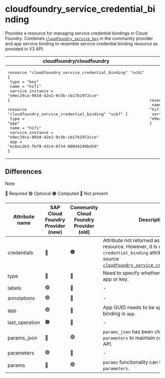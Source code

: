 # cloudfoundry_service_credential_binding  

Provides a resource for managing service credential bindings in Cloud Foundry. Combines [`cloudfoundry_service_key`](https://github.com/cloudfoundry-community/terraform-provider-cloudfoundry/blob/main/docs/resources/service_key.md) in the community provider and app service binding to resemble service credential binding resource as provided in V3 API.

| cloudfoundry/cloudfoundry | cloudfoundry-community/cloudfoundry |
| -- | -- |
|  <pre>resource "cloudfoundry_service_credential_binding" "scb1" {</br>  type             = "key"</br>  name             = "hifi"</br>  service_instance = "e9ec29ca-993d-42e2-9c5b-cb17b1972cce"</br>}</br></br>resource "cloudfoundry_service_credential_binding" "scb7" {</br>  type             = "app"</br>  name             = "hifi"</br>  service_instance = "e9ec29ca-993d-42e2-9c5b-cb17b1972cce"</br>  app              = "ec6ac2b3-fb79-43c4-9734-000d4299bd59"</br>}</br></pre> |<pre>resource "cloudfoundry_service_key" "redis1-key1" {</br>  name = "hifi"</br>  service_instance = "e9ec29ca-993d-42e2-9c5b-cb17b1972cce"</br>}</br></pre> |

## Differences

> [!NOTE]  
> 🔵 Required  🟢 Optional 🟠 Computed  🔴 Not present

| Attribute name | SAP Cloud Foundry Provider (new)|  Community Cloud Foundry Provider (old) | Description |
| --- | --- | --- | --- |
| credentials | 🔴 | 🟠 | Attribute not returned as part of V3 API resource. However, it is obtainable from `credential_binding` attribute of data source [`cloudfoundry_service_credential_binding`](/docs/data-sources/service_credential_binding.md). |
| type | 🔵 | 🔴 | Need to specify whether binding is of type app or key. |
| labels | 🟢 | 🔴 | - |
| annotations | 🟢 | 🔴 | - |
| app | 🟢 | 🔴 | App GUID needs to be specified if `type` binding is `app`. |
| last_operation | 🟠 | 🔴 | - |
| params_json | 🔴 | 🟢 |  `params_json` has been changed to `parameters`  to maintain conformity with V3 API. |
| parameters | 🟢 | 🔴 | - |
| params | 🔴 | 🟢 | `params` functionality can be achieved by `parameters`. |
